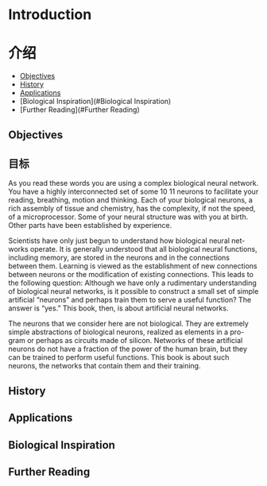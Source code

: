 # Introduction

# 介绍

* [Objectives](#Objectives)
* [History](#History)
* [Applications](#Applications)
* [Biological Inspiration](#Biological Inspiration)
* [Further Reading](#Further Reading)

## Objectives

## 目标

As you read these words you are using a complex biological neural network. You have a highly interconnected set of some 10 11 neurons to facilitate your reading, breathing, motion and thinking. Each of your biological neurons, a rich assembly of tissue and chemistry, has the complexity, if not the speed, of a microprocessor. Some of your neural structure was with you at birth. Other parts have been established by experience.


Scientists have only just begun to understand how biological neural net- works operate. It is generally understood that all biological neural functions, including memory, are stored in the neurons and in the connections between them. Learning is viewed as the establishment of new connections between neurons or the modification of existing connections. This leads to the following question: Although we have only a rudimentary understanding of biological neural networks, is it possible to construct a small set of simple artificial “neurons” and perhaps train them to serve a useful function? The answer is “yes.” This book, then, is about artificial neural networks.

The neurons that we consider here are not biological. They are extremely simple abstractions of biological neurons, realized as elements in a pro- gram or perhaps as circuits made of silicon. Networks of these artificial neurons do not have a fraction of the power of the human brain, but they can be trained to perform useful functions. This book is about such neurons, the networks that contain them and their training.

## History

## Applications

## Biological Inspiration

## Further Reading

